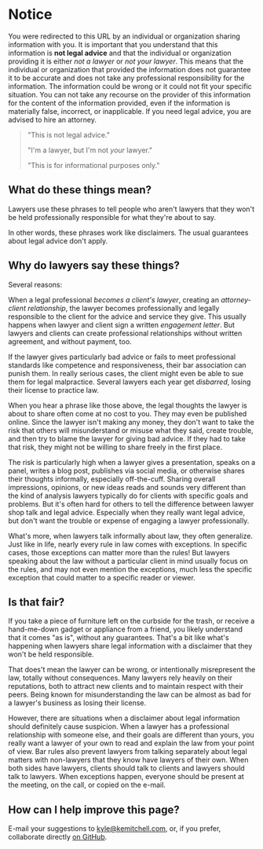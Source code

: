 ---
---

# Notice

You were redirected to this URL by an individual or organization sharing information with you. It is important that you understand that this information is **not legal advice** and that the individual or organization providing it is either *not a lawyer* or *not your lawyer*. This means that the individual or organization that provided the information does not guarantee it to be accurate and does not take any professional responsibility for the information. The information could be wrong or it could not fit your specific situation. You can not take any recourse on the provider of this information for the content of the information provided, even if the information is materially false, incorrect, or inapplicable. If you need legal advice, you are advised to hire an attorney.

> "This is not legal advice."
>
> "I'm a lawyer, but I'm not _your_ lawyer."
>
> "This is for informational purposes only."

## What do these things mean?

Lawyers use these phrases to tell people who aren't lawyers that they won't be held professionally responsible for what they're about to say.

In other words, these phrases work like disclaimers.  The usual guarantees about legal advice don't apply.

## Why do lawyers say these things?

Several reasons:

When a legal professional _becomes a client's lawyer_, creating an _attorney-client relationship_, the lawyer becomes professionally and legally responsible to the client for the advice and service they give.  This usually happens when lawyer and client sign a written _engagement letter_.  But lawyers and clients can create professional relationships without written agreement, and without payment, too.

If the lawyer gives particularly bad advice or fails to meet professional standards like competence and responsiveness, their bar association can punish them.  In really serious cases, the client might even be able to sue them for legal malpractice.  Several lawyers each year get _disbarred_, losing their license to practice law.

When you hear a phrase like those above, the legal thoughts the lawyer is about to share often come at no cost to you.  They may even be published online.  Since the lawyer isn't making any money, they don't want to take the risk that others will misunderstand or misuse what they said, create trouble, and then try to blame the lawyer for giving bad advice.  If they had to take that risk, they might not be willing to share freely in the first place.

The risk is particularly high when a lawyer gives a presentation, speaks on a panel, writes a blog post, publishes via social media, or otherwise shares their thoughts informally, especially off-the-cuff.  Sharing overall impressions, opinions, or new ideas reads and sounds very different than the kind of analysis lawyers typically do for clients with specific goals and problems.  But it's often hard for others to tell the difference between lawyer shop talk and legal advice.  Especially when they really want legal advice, but don't want the trouble or expense of engaging a lawyer professionally.

What's more, when lawyers talk informally about law, they often generalize.  Just like in life, nearly every rule in law comes with exceptions.  In specific cases, those exceptions can matter more than the rules!  But lawyers speaking about the law without a particular client in mind usually focus on the rules, and may not even mention the exceptions, much less the specific exception that could matter to a specific reader or viewer.

## Is that fair?

If you take a piece of furniture left on the curbside for the trash, or receive a hand-me-down gadget or appliance from a friend, you likely understand that it comes "as is", without any guarantees.  That's a bit like what's happening when lawyers share legal information with a disclaimer that they won't be held responsible.

That does't mean the lawyer can be wrong, or intentionally misrepresent the law, totally without consequences.  Many lawyers rely heavily on their reputations, both to attract new clients and to maintain respect with their peers.  Being known for misunderstanding the law can be almost as bad for a lawyer's business as losing their license.

However, there are situations when a disclaimer about legal information should definitely cause suspicion.  When a lawyer has a professional relationship with someone else, and their goals are different than yours, you really want a lawyer of your own to read and explain the law from your point of view.  Bar rules also prevent lawyers from talking separately about legal matters with non-lawyers that they know have lawyers of their own.  When both sides have lawyers, clients should talk to clients and lawyers should talk to lawyers.  When exceptions happen, everyone should be present at the meeting, on the call, or copied on the e-mail.

## How can I help improve this page?

E-mail your suggestions to [kyle@kemitchell.com](mailto:kyle@kemitchell.com), or, if you prefer, collaborate directly [on GitHub](https://github.com/kemitchell/notlegaladvice.law).
